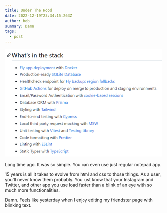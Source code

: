 ```yaml
---
title: Under The Hood
date: 2022-12-19T23:34:15.263Z
author: bob
summary: Damn
tags:
  - post
---
```

![](/static/img/screenshot-2022-12-20-063432.png)

L﻿ong time ago. I﻿t was so simple. You can even use just regular notepad app.

1﻿5 years is all it takes to evolve from html and css to those things. As a user, you'll never know them probably. You just know that your Instagram and Twitter, and other app you use load faster than a blink of an eye with so much more functionalities.

D﻿amn. Feels like yesterday when I enjoy editing my friendster page with blinking text.